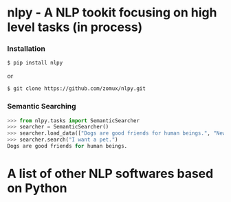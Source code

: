 nlpy - A NLP tookit focusing on high level tasks (in process)
===

### Installation
```bash
$ pip install nlpy
```
or
```bash
$ git clone https://github.com/zomux/nlpy.git
```

### Semantic Searching

```python
>>> from nlpy.tasks import SemanticSearcher
>>> searcher = SemanticSearcher()
>>> searcher.load_data(["Dogs are good friends for human beings.", "New tennis court has been built in the school."])
>>> searcher.search("I want a pet.")
Dogs are good friends for human beings.
```


A list of other NLP softwares based on Python
===

